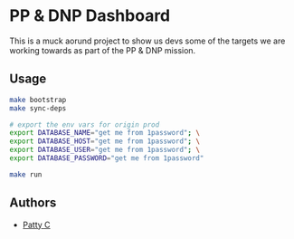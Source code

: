 # PP & DNP Dashboard

This is a muck aorund project to show us devs some of the targets we are working towards as part of the PP & DNP mission.

## Usage

```sh
make bootstrap
make sync-deps

# export the env vars for origin prod
export DATABASE_NAME="get me from 1password"; \
export DATABASE_HOST="get me from 1password"; \
export DATABASE_USER="get me from 1password"; \
export DATABASE_PASSWORD="get me from 1password"

make run
```

## Authors

* [Patty C](https://github.com/schlerp)
